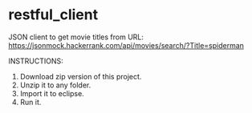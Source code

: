 # restful_client
JSON client to get movie titles from URL: https://jsonmock.hackerrank.com/api/movies/search/?Title=spiderman

INSTRUCTIONS:
1. Download zip version of this project.
2. Unzip it to any folder.
3. Import it to eclipse.
4. Run it.
